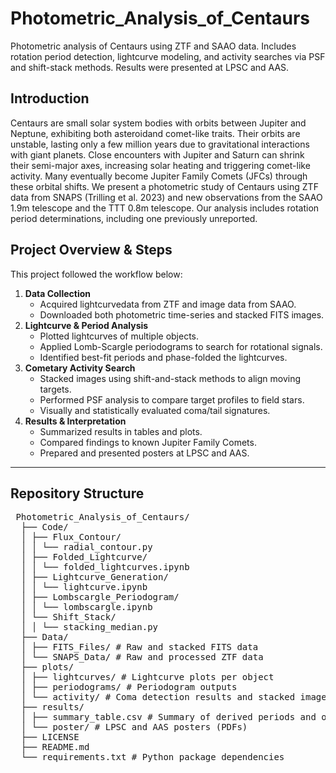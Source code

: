 # Photometric_Analysis_of_Centaurs
Photometric analysis of Centaurs using ZTF and SAAO data. Includes rotation period detection, lightcurve modeling, and activity searches via PSF and shift-stack methods. Results were presented at LPSC and AAS.

## Introduction

Centaurs are small solar system bodies with orbits between Jupiter and Neptune, exhibiting both asteroidand comet-like traits. Their orbits are unstable, lasting only a few million years due to gravitational interactions with giant planets. Close encounters with Jupiter and Saturn can shrink their semi-major axes, increasing solar heating and triggering comet-like activity. Many eventually become Jupiter Family Comets (JFCs) through these orbital shifts. We present a photometric study of Centaurs using ZTF data from SNAPS (Trilling et al. 2023) and new observations from the SAAO 1.9m telescope and the TTT 0.8m telescope. Our analysis includes rotation period determinations, including one previously unreported.

## Project Overview & Steps

This project followed the workflow below:

1. **Data Collection**
   - Acquired lightcurvedata from ZTF and image data from SAAO.
   - Downloaded both photometric time-series and stacked FITS images.
2. **Lightcurve & Period Analysis**
   - Plotted lightcurves of multiple objects.
   - Applied Lomb-Scargle periodograms to search for rotational signals.
   - Identified best-fit periods and phase-folded the lightcurves.
3. **Cometary Activity Search**
   - Stacked images using shift-and-stack methods to align moving targets.
   - Performed PSF analysis to compare target profiles to field stars.
   - Visually and statistically evaluated coma/tail signatures.
4. **Results & Interpretation**
   - Summarized results in tables and plots.
   - Compared findings to known Jupiter Family Comets.
   - Prepared and presented posters at LPSC and AAS.

---

## Repository Structure 
<pre> Photometric_Analysis_of_Centaurs/
  ├── Code/
  │ ├── Flux_Contour/
  │ │ └── radial_contour.py
  │ ├── Folded_Lightcurve/
  │ │ └── folded_lightcurves.ipynb
  │ ├── Lightcurve_Generation/
  │ │ └── lightcurve.ipynb
  │ ├── Lombscargle_Periodogram/
  │ │ └── lombscargle.ipynb
  │ └── Shift_Stack/
  │ │ └── stacking_median.py
  ├── Data/
  │ ├── FITS_Files/ # Raw and stacked FITS data
  │ └── SNAPS_Data/ # Raw and processed ZTF data
  ├── plots/ 
  │ ├── lightcurves/ # Lightcurve plots per object 
  │ ├── periodograms/ # Periodogram outputs 
  │ └── activity/ # Coma detection results and stacked images 
  ├── results/ 
  │ ├── summary_table.csv # Summary of derived periods and other parameters 
  │ └── poster/ # LPSC and AAS posters (PDFs) 
  ├── LICENSE 
  ├── README.md 
  └── requirements.txt # Python package dependencies 
</pre>
